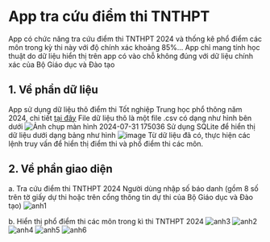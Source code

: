 # App tra cứu điểm thi TNTHPT

App có chức năng tra cứu điểm thi TNTHPT 2024 và thống kê phổ điểm các môn trong kỳ thi này với độ chính xác khoảng 85%... App chỉ mang tính học thuật do dữ liệu hiển thị trên app có vào chỗ không đúng với dữ liệu chính xác của Bộ Giáo dục và Đào tạo

## 1. Về phần dữ liệu

App sử dụng dữ liệu thô điểm thi Tốt nghiệp Trung học phổ thông năm 2024, chi tiết [tại đây](https://github.com/anhdung98/diem_thi_2024/)
File dữ liệu thô là một file .csv có dạng như hình bên dưới
![Ảnh chụp màn hình 2024-07-31 175036](https://github.com/user-attachments/assets/87b28fc2-e83e-4655-a181-c4e0d4a904db)
Sử dụng SQLite để hiển thị dữ liệu dưới dạng bảng như hình
![image](https://github.com/user-attachments/assets/5034a2ae-8111-4c34-aa6e-34d45c4a976d)
Từ dữ liệu đã có, thực hiện các lệnh truy vấn để hiển thị điểm thi và phổ điểm thi các môn.

## 2. Về phần giao diện

a. Tra cứu điểm thi TNTHPT 2024
Người dùng nhập số báo danh (gồm 8 số trên tờ giấy dự thi hoặc trên cổng thông tin dự thi của Bộ Giáo dục và Đào tạo)
![anh1](https://github.com/user-attachments/assets/afb110dd-1716-4dd1-9d03-a514ce591431)

b. Hiển thị phổ điểm thi các môn trong kì thi TNTHPT 2024
![anh3](https://github.com/user-attachments/assets/88394d82-9506-4f73-84fe-00b3a8274466) ![anh2](https://github.com/user-attachments/assets/8850ed90-6136-4bd2-8c60-dc12d5b75f02) ![anh4](https://github.com/user-attachments/assets/6079fbe1-ac61-4aba-a93a-f9e2c43dd7cc)
![anh5](https://github.com/user-attachments/assets/746830f9-a791-4102-ad2f-9717b0c928f1) ![anh6](https://github.com/user-attachments/assets/3e559ad2-680e-4887-ab1a-9bec7f7369dc)





